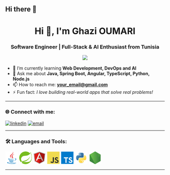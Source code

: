 ## Hi there 👋

<!--
**oumarii/oumarii** is a ✨ _special_ ✨ repository because its `README.md` (this file) appears on your GitHub profile.

Here are some ideas to get you started:

- 🔭 I’m currently working on ...
- 🌱 I’m currently learning ...
- 👯 I’m looking to collaborate on ...
- 🤔 I’m looking for help with ...
- 💬 Ask me about ...
- 📫 How to reach me: ...
- 😄 Pronouns: ...
- ⚡ Fun fact: ...
-->
<h1 align="center">Hi 👋, I'm Ghazi OUMARI</h1>
<h3 align="center">Software Engineer | Full-Stack & AI Enthusiast from Tunisia</h3>

<p align="center">
  <img src="https://media.giphy.com/media/qgQUggAC3Pfv687qPC/giphy.gif" width="200" />
</p>

- 🌱 I’m currently learning **Web Development, DevOps and AI**
- 💬 Ask me about **Java, Spring Boot, Angular, TypeScript, Python, Node.js**
- 📫 How to reach me: **your_email@gmail.com**  
- ⚡ Fun fact: *I love building real-world apps that solve real problems!*

---

### 🌐 Connect with me:
<p align="left">
<a href="[linkedin.com/in/oumari-ghazi-028571296](https://www.linkedin.com/in/oumari-ghazi-028571296/)" target="blank"><img align="center" src="https://img.shields.io/badge/LinkedIn-blue?logo=linkedin" alt="linkedin" /></a>
<a href="mailto:ghazi.oumari@enicar.ucar.tn"><img align="center" src="https://img.shields.io/badge/Email-red?logo=gmail" alt="email" /></a>
</p>

---

### 🛠 Languages and Tools:
<p>
  <img src="https://raw.githubusercontent.com/devicons/devicon/master/icons/java/java-original.svg" alt="java" width="40" height="40"/>
  <img src="https://raw.githubusercontent.com/devicons/devicon/master/icons/spring/spring-original.svg" alt="spring" width="40" height="40"/>
  <img src="https://raw.githubusercontent.com/devicons/devicon/master/icons/angularjs/angularjs-original.svg" alt="angular" width="40" height="40"/>
  <img src="https://raw.githubusercontent.com/devicons/devicon/master/icons/javascript/javascript-original.svg" alt="javascript" width="40" height="40"/>
  <img src="https://raw.githubusercontent.com/devicons/devicon/master/icons/typescript/typescript-original.svg" alt="typescript" width="40" height="40"/>
  <img src="https://raw.githubusercontent.com/devicons/devicon/master/icons/python/python-original.svg" alt="python" width="40" height="40"/>
  <img src="https://raw.githubusercontent.com/devicons/devicon/master/icons/nodejs/nodejs-original.svg" alt="nodejs" width="40" height="40"/>
</p>

---

